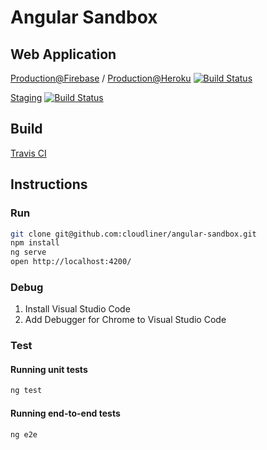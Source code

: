 # Angular Sandbox

## Web Application

[Production@Firebase](https://angular-sandbox.cloudliner.net) / 
[Production@Heroku](https://angular-sandbox.herokuapp.com/)
[![Build Status](https://travis-ci.org/cloudliner/angular-sandbox.svg?branch=master)](https://travis-ci.org/cloudliner/angular-sandbox)

[Staging](https://staging-angular-sandbox.herokuapp.com)
[![Build Status](https://travis-ci.org/cloudliner/angular-sandbox.svg?branch=staging)](https://travis-ci.org/cloudliner/angular-sandbox)

## Build

[Travis CI](https://travis-ci.org/cloudliner/angular-sandbox)

## Instructions

### Run

```sh
git clone git@github.com:cloudliner/angular-sandbox.git
npm install
ng serve
open http://localhost:4200/
```

### Debug

1. Install Visual Studio Code
2. Add Debugger for Chrome to Visual Studio Code

### Test

#### Running unit tests

```sh
ng test
```

#### Running end-to-end tests

```sh
ng e2e
```
